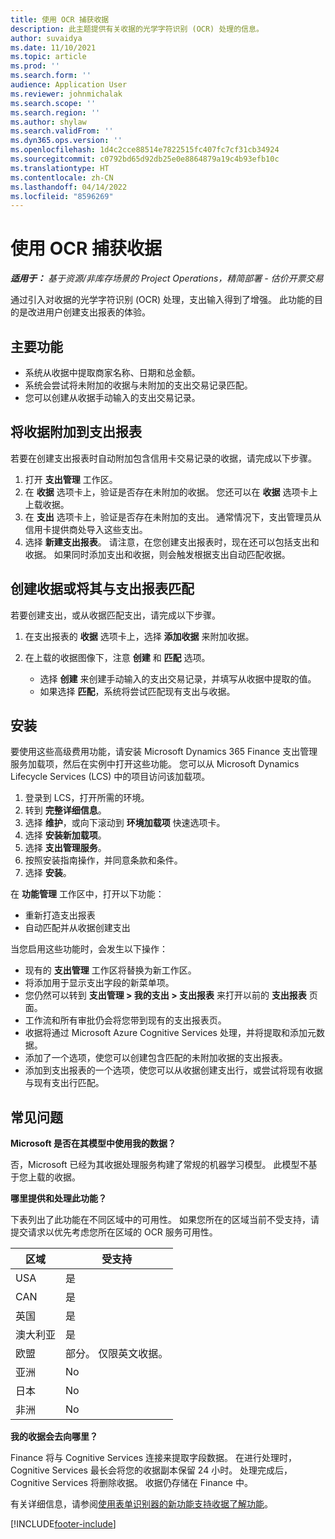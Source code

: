 ```yaml
---
title: 使用 OCR 捕获收据
description: 此主题提供有关收据的光学字符识别 (OCR) 处理的信息。
author: suvaidya
ms.date: 11/10/2021
ms.topic: article
ms.prod: ''
ms.search.form: ''
audience: Application User
ms.reviewer: johnmichalak
ms.search.scope: ''
ms.search.region: ''
ms.author: shylaw
ms.search.validFrom: ''
ms.dyn365.ops.version: ''
ms.openlocfilehash: 1d4c2cce88514e7822515fc407fc7cf31cb34924
ms.sourcegitcommit: c0792bd65d92db25e0e8864879a19c4b93efb10c
ms.translationtype: HT
ms.contentlocale: zh-CN
ms.lasthandoff: 04/14/2022
ms.locfileid: "8596269"
---
```

# <a name="capture-a-receipt-using-ocr"></a>使用 OCR 捕获收据

_**适用于：** 基于资源/非库存场景的 Project Operations，精简部署 - 估价开票交易_

通过引入对收据的光学字符识别 (OCR) 处理，支出输入得到了增强。 此功能的目的是改进用户创建支出报表的体验。

## <a name="key-features"></a>主要功能

- 系统从收据中提取商家名称、日期和总金额。
- 系统会尝试将未附加的收据与未附加的支出交易记录匹配。
- 您可以创建从收据手动输入的支出交易记录。

## <a name="attach-receipts-to-an-expense-report"></a>将收据附加到支出报表

若要在创建支出报表时自动附加包含信用卡交易记录的收据，请完成以下步骤。

  1. 打开 **支出管理** 工作区。
  2. 在 **收据** 选项卡上，验证是否存在未附加的收据。 您还可以在 **收据** 选项卡上上载收据。
  3. 在 **支出** 选项卡上，验证是否存在未附加的支出。 通常情况下，支出管理员从信用卡提供商处导入这些支出。
  4. 选择 **新建支出报表**。 请注意，在您创建支出报表时，现在还可以包括支出和收据。 如果同时添加支出和收据，则会触发根据支出自动匹配收据。

## <a name="create-or-match-receipts-to-an-expense-report"></a>创建收据或将其与支出报表匹配
若要创建支出，或从收据匹配支出，请完成以下步骤。

  1. 在支出报表的 **收据** 选项卡上，选择 **添加收据** 来附加收据。
  2. 在上载的收据图像下，注意 **创建** 和 **匹配** 选项。

      - 选择 **创建** 来创建手动输入的支出交易记录，并填写从收据中提取的值。
      - 如果选择 **匹配**，系统将尝试匹配现有支出与收据。

## <a name="installation"></a>安装

要使用这些高级费用功能，请安装 Microsoft Dynamics 365 Finance 支出管理服务加载项，然后在实例中打开这些功能。 您可以从 Microsoft Dynamics Lifecycle Services (LCS) 中的项目访问该加载项。

1. 登录到 LCS，打开所需的环境。
2. 转到 **完整详细信息**。
3. 选择 **维护**，或向下滚动到 **环境加载项** 快速选项卡。
4. 选择 **安装新加载项**。
5. 选择 **支出管理服务**。
6. 按照安装指南操作，并同意条款和条件。
7. 选择 **安装**。

在 **功能管理** 工作区中，打开以下功能：

- 重新打造支出报表
- 自动匹配并从收据创建支出

当您启用这些功能时，会发生以下操作：

- 现有的 **支出管理** 工作区将替换为新工作区。
- 将添加用于显示支出字段的新菜单项。
- 您仍然可以转到 **支出管理 > 我的支出 > 支出报表** 来打开以前的 **支出报表** 页面。
- 工作流和所有审批仍会将您带到现有的支出报表页。
- 收据将通过 Microsoft Azure Cognitive Services 处理，并将提取和添加元数据。
- 添加了一个选项，使您可以创建包含匹配的未附加收据的支出报表。
- 添加到支出报表的一个选项，使您可以从收据创建支出行，或尝试将现有收据与现有支出行匹配。

## <a name="frequently-asked-questions"></a>常见问题

**Microsoft 是否在其模型中使用我的数据？**

否，Microsoft 已经为其收据处理服务构建了常规的机器学习模型。 此模型不基于您上载的收据。

**哪里提供和处理此功能？**

下表列出了此功能在不同区域中的可用性。 如果您所在的区域当前不受支持，请提交请求以优先考虑您所在区域的 OCR 服务可用性。 

| 区域 | 受支持                         |
|--------|-----------------------------------|
| USA    | 是                               |
| CAN    | 是                               |
| 英国     | 是                               |
| 澳大利亚    | 是                               |
| 欧盟     | 部分。 仅限英文收据。 |
| 亚洲   | No                                |
| 日本  | No                                |
| 非洲 | No                                |

**我的收据会去向哪里？**

Finance 将与 Cognitive Services 连接来提取字段数据。 在进行处理时，Cognitive Services 最长会将您的收据副本保留 24 小时。 处理完成后，Cognitive Services 将删除收据。 收据仍存储在 Finance 中。

有关详细信息，请参阅[使用表单识别器的新功能支持收据了解功能](https://azure.microsoft.com/blog/enable-receipt-understanding-with-form-recognizer-s-new-capability/)。


[!INCLUDE[footer-include](../includes/footer-banner.md)]
